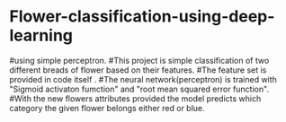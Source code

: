 # Flower-classification-using-deep-learning
#using simple perceptron.
#This project is simple classification of two different breads of flower based on their features.
#The feature set is provided in code itself .
#The neural network(perceptron) is trained with "Sigmoid activaton fumction" and "root mean squared error function".
#With the new flowers attributes provided the model predicts which category the given flower belongs either red or blue.
